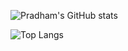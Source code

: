 ![Pradham's GitHub stats](https://github-readme-stats.vercel.app/api?username=pradhamk&show_icons=true&theme=radical)

![Top Langs](https://github-readme-stats.vercel.app/api/top-langs/?username=pradhamk&layout=compact&theme=radical)

